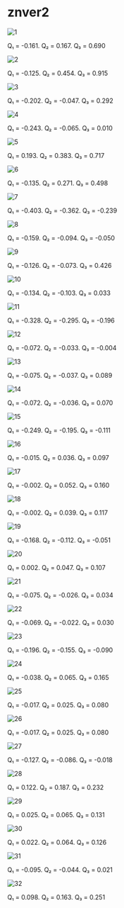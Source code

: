 # znver2

![1](../assets/znver2/plot_1.png)

Q₁ = -0.161.  Q₂ = 0.167.  Q₃ = 0.690

![2](../assets/znver2/plot_2.png)

Q₁ = -0.125.  Q₂ = 0.454.  Q₃ = 0.915

![3](../assets/znver2/plot_3.png)

Q₁ = -0.202.  Q₂ = -0.047.  Q₃ = 0.292

![4](../assets/znver2/plot_4.png)

Q₁ = -0.243.  Q₂ = -0.065.  Q₃ = 0.010

![5](../assets/znver2/plot_5.png)

Q₁ = 0.193.  Q₂ = 0.383.  Q₃ = 0.717

![6](../assets/znver2/plot_6.png)

Q₁ = -0.135.  Q₂ = 0.271.  Q₃ = 0.498

![7](../assets/znver2/plot_7.png)

Q₁ = -0.403.  Q₂ = -0.362.  Q₃ = -0.239

![8](../assets/znver2/plot_8.png)

Q₁ = -0.159.  Q₂ = -0.094.  Q₃ = -0.050

![9](../assets/znver2/plot_9.png)

Q₁ = -0.126.  Q₂ = -0.073.  Q₃ = 0.426

![10](../assets/znver2/plot_10.png)

Q₁ = -0.134.  Q₂ = -0.103.  Q₃ = 0.033

![11](../assets/znver2/plot_11.png)

Q₁ = -0.328.  Q₂ = -0.295.  Q₃ = -0.196

![12](../assets/znver2/plot_12.png)

Q₁ = -0.072.  Q₂ = -0.033.  Q₃ = -0.004

![13](../assets/znver2/plot_13.png)

Q₁ = -0.075.  Q₂ = -0.037.  Q₃ = 0.089

![14](../assets/znver2/plot_14.png)

Q₁ = -0.072.  Q₂ = -0.036.  Q₃ = 0.070

![15](../assets/znver2/plot_15.png)

Q₁ = -0.249.  Q₂ = -0.195.  Q₃ = -0.111

![16](../assets/znver2/plot_16.png)

Q₁ = -0.015.  Q₂ = 0.036.  Q₃ = 0.097

![17](../assets/znver2/plot_17.png)

Q₁ = -0.002.  Q₂ = 0.052.  Q₃ = 0.160

![18](../assets/znver2/plot_18.png)

Q₁ = -0.002.  Q₂ = 0.039.  Q₃ = 0.117

![19](../assets/znver2/plot_19.png)

Q₁ = -0.168.  Q₂ = -0.112.  Q₃ = -0.051

![20](../assets/znver2/plot_20.png)

Q₁ = 0.002.  Q₂ = 0.047.  Q₃ = 0.107

![21](../assets/znver2/plot_21.png)

Q₁ = -0.075.  Q₂ = -0.026.  Q₃ = 0.034

![22](../assets/znver2/plot_22.png)

Q₁ = -0.069.  Q₂ = -0.022.  Q₃ = 0.030

![23](../assets/znver2/plot_23.png)

Q₁ = -0.196.  Q₂ = -0.155.  Q₃ = -0.090

![24](../assets/znver2/plot_24.png)

Q₁ = -0.038.  Q₂ = 0.065.  Q₃ = 0.165

![25](../assets/znver2/plot_25.png)

Q₁ = -0.017.  Q₂ = 0.025.  Q₃ = 0.080

![26](../assets/znver2/plot_26.png)

Q₁ = -0.017.  Q₂ = 0.025.  Q₃ = 0.080

![27](../assets/znver2/plot_27.png)

Q₁ = -0.127.  Q₂ = -0.086.  Q₃ = -0.018

![28](../assets/znver2/plot_28.png)

Q₁ = 0.122.  Q₂ = 0.187.  Q₃ = 0.232

![29](../assets/znver2/plot_29.png)

Q₁ = 0.025.  Q₂ = 0.065.  Q₃ = 0.131

![30](../assets/znver2/plot_30.png)

Q₁ = 0.022.  Q₂ = 0.064.  Q₃ = 0.126

![31](../assets/znver2/plot_31.png)

Q₁ = -0.095.  Q₂ = -0.044.  Q₃ = 0.021

![32](../assets/znver2/plot_32.png)

Q₁ = 0.098.  Q₂ = 0.163.  Q₃ = 0.251
